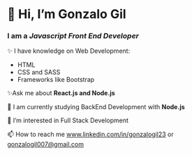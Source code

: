 <h1> 👋 Hi, I’m Gonzalo Gil </h1>

<h3> I am a <em><strong>Javascript</strong> Front End Developer</em> </h3>

✨ I have knowledge on Web Development:
      <ul>
      <li>HTML</li>
      <li>CSS and SASS</li>
      <li>Frameworks like Bootstrap</li>
      </ul>
   
 ✨Ask me about <strong> React.js and Node.js</strong>
      
🌱 I am currently studying BackEnd Development with <strong> Node.js </strong>

👀 I’m interested in Full Stack Development

📫 How to reach me www.linkedin.com/in/gonzalogil23 or
      gonzalogil007@gmail.com 

<!---
gonzalogil23/gonzalogil23 is a ✨ special ✨ repository because its `README.md` (this file) appears on your GitHub profile.
You can click the Preview link to take a look at your changes.
--->
